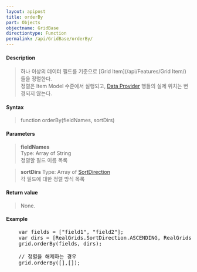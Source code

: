 ```yaml
---
layout: apipost
title: orderBy
part: Objects
objectname: GridBase
directiontype: Function
permalink: /api/GridBase/orderBy/
---
```



#### Description

> 하나 이상의 데이터 필드를 기준으로 [Grid Item](/api/Features/Grid Item/)들을 정렬한다.  
> 정렬은 Item Model 수준에서 실행되고, [Data Provider](/api/Features/Data_Provider/) 행들의 실제 위치는 변경되지 않는다.  

#### Syntax

> function orderBy(fieldNames, sortDirs)

#### Parameters

> **fieldNames**  
> Type: Array of String  
> 정렬할 필드 이름 목록  

> **sortDirs**
> Type: Array of [SortDirection](/api/Types/SortDirection/)  
> 각 필드에 대한 정렬 방식 목록  

#### Return value

> None.

#### Example

<pre class="prettyprint">
    var fields = ["field1", "field2"];
    var dirs = [RealGrids.SortDirection.ASCENDING, RealGrids.SortDirection.DESCENDING];
    grid.orderBy(fields, dirs);

    // 정렬을 해제하는 경우
    grid.orderBy([],[]);
</pre>



